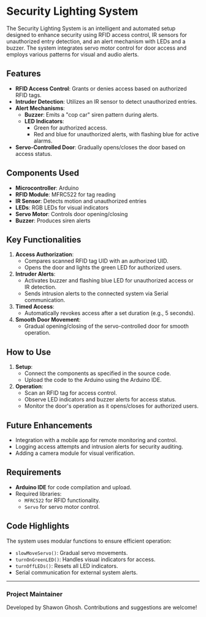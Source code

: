 # Security Lighting System

The Security Lighting System is an intelligent and automated setup designed to enhance security using RFID access control, IR sensors for unauthorized entry detection, and an alert mechanism with LEDs and a buzzer. The system integrates servo motor control for door access and employs various patterns for visual and audio alerts.

## Features
- **RFID Access Control**: Grants or denies access based on authorized RFID tags.
- **Intruder Detection**: Utilizes an IR sensor to detect unauthorized entries.
- **Alert Mechanisms**:
  - **Buzzer**: Emits a "cop car" siren pattern during alerts.
  - **LED Indicators**:
    - Green for authorized access.
    - Red and blue for unauthorized alerts, with flashing blue for active alarms.
- **Servo-Controlled Door**: Gradually opens/closes the door based on access status.

## Components Used
- **Microcontroller**: Arduino
- **RFID Module**: MFRC522 for tag reading
- **IR Sensor**: Detects motion and unauthorized entries
- **LEDs**: RGB LEDs for visual indicators
- **Servo Motor**: Controls door opening/closing
- **Buzzer**: Produces siren alerts

## Key Functionalities
1. **Access Authorization**:
   - Compares scanned RFID tag UID with an authorized UID.
   - Opens the door and lights the green LED for authorized users.
2. **Intruder Alerts**:
   - Activates buzzer and flashing blue LED for unauthorized access or IR detection.
   - Sends intrusion alerts to the connected system via Serial communication.
3. **Timed Access**:
   - Automatically revokes access after a set duration (e.g., 5 seconds).
4. **Smooth Door Movement**:
   - Gradual opening/closing of the servo-controlled door for smooth operation.

## How to Use
1. **Setup**:
   - Connect the components as specified in the source code.
   - Upload the code to the Arduino using the Arduino IDE.
2. **Operation**:
   - Scan an RFID tag for access control.
   - Observe LED indicators and buzzer alerts for access status.
   - Monitor the door's operation as it opens/closes for authorized users.

## Future Enhancements
- Integration with a mobile app for remote monitoring and control.
- Logging access attempts and intrusion alerts for security auditing.
- Adding a camera module for visual verification.

## Requirements
- **Arduino IDE** for code compilation and upload.
- Required libraries:
  - `MFRC522` for RFID functionality.
  - `Servo` for servo motor control.

## Code Highlights
The system uses modular functions to ensure efficient operation:
- `slowMoveServo()`: Gradual servo movements.
- `turnOnGreenLED()`: Handles visual indicators for access.
- `turnOffLEDs()`: Resets all LED indicators.
- Serial communication for external system alerts.

---

### Project Maintainer
Developed by Shawon Ghosh. Contributions and suggestions are welcome!
